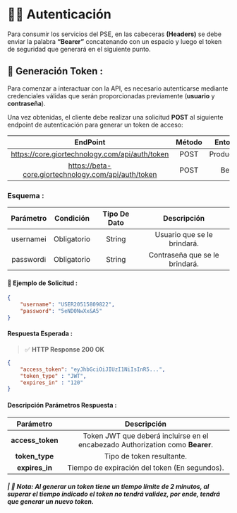 
# **🚀🔥 Autenticación**

Para consumir los servicios del PSE, en las cabeceras **(Headers)** se debe enviar la palabra **“Bearer”** concatenando con un espacio y luego el token de seguridad que generará en el siguiente punto.

## **🔐 Generación Token :**

Para comenzar a interactuar con la API, es necesario autenticarse mediante credenciales válidas que serán proporcionadas previamente (**usuario** y **contraseña**).

Una vez obtenidas, el cliente debe realizar una solicitud **POST** al siguiente endpoint de autenticación para generar un token de acceso:

|               EndPoint               | Método |   Entorno  | 
|:------------------------------------:|:------:|:----------:|
|    https://core.giortechnology.com/api/auth/token   |  POST  | Producción |
| https://beta-core.giortechnology.com/api/auth/token |  POST  |    Beta    |

### **Esquema :**

|     Parámetro   |  Condición  | Tipo De Dato |           Descripción          |
|:---------------:|:-----------:|:------------:|:------------------------------:|
|    usernameℹ️   | Obligatorio |    String    |   Usuario que se le brindará.  |
|    passwordℹ️   | Obligatorio |    String    | Contraseña que se le brindará. |

#### **🧪 Ejemplo de Solicitud :**

```json
{
    "username": "USER20515809822",
    "password": "5eND0NwXx&A5"
}
```

####  **Respuesta Esperada :**

> ✅ **HTTP Response 200 OK**

```json
{
    "access_token": "eyJhbGciOiJIUzI1NiIsInR5...",
    "token_type" : "JWT",
    "expires_in" : "120"
}
```

#### **Descripción Parámetros Respuesta :**

|     Parámetro     |         Descripción            |
|:-----------------:|:------------------------------:|
|  **access_token** | Token JWT que deberá incluirse en el encabezado Authorization como **Bearer**. |
|   **token_type**  | Tipo de token resultante. |
|   **expires_in**  | Tiempo de expiración del token (En segundos). |

##### **| 📝 Nota:** _Al generar un token tiene un tiempo límite de 2 minutos, al superar el tiempo indicado el token no tendrá validez, por ende, tendrá que generar un nuevo token._